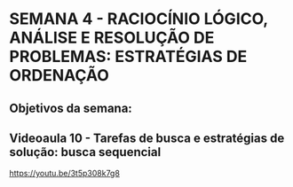 # SEMANA 4 - RACIOCÍNIO LÓGICO, ANÁLISE E RESOLUÇÃO DE PROBLEMAS: ESTRATÉGIAS DE ORDENAÇÃO

## Objetivos da semana:


## Videoaula 10 - Tarefas de busca e estratégias de solução: busca sequencial
https://youtu.be/3t5p308k7g8

